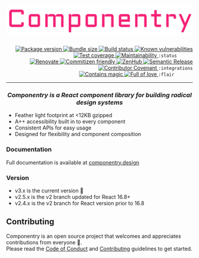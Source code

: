 <h1 align="right">
  <img src="./docs/assets/readme-header.png" width="650" alt="Componentry" />
</h1>

<div align="right">
  <!-- prettier-ignore-start -->
  <a href="https://www.npmjs.com/package/componentry">
    <img src="https://img.shields.io/npm/v/componentry" alt="Package version" valign="text-top"/>
  </a>
  <a href="https://bundlephobia.com/result?p=componentry">
    <img src="https://img.shields.io/bundlephobia/minzip/componentry" alt="Bundle size" valign="text-top" />
  </a>
  <a href="https://github.com/crystal-ball/componentry/actions?workflow=CI%2FCD">
    <img src="https://github.com/crystal-ball/componentry/workflows/CI%2FCD/badge.svg" alt="Build status" valign="text-top" />
  </a>
  <a href="https://snyk.io/test/github/crystal-ball/componentry?targetFile=package.json">
    <img src="https://snyk.io/test/github/crystal-ball/componentry/badge.svg?targetFile=package.json" alt="Known vulnerabilities" valign="text-top" />
  </a>
  <a href="https://codeclimate.com/github/crystal-ball/componentry/test_coverage">
    <img src="https://api.codeclimate.com/v1/badges/7cadedbd49251df31254/test_coverage" alt="Test coverage" valign="text-top" />
  </a>
  <a href="https://api.codeclimate.com/v1/badges/7cadedbd49251df31254/maintainability">
    <img src="https://api.codeclimate.com/v1/badges/70b90e52c78b35ab947a/maintainability" alt="Maintainability" valign="text-top" />
  </a>
  <code>:status&nbsp;&nbsp;&nbsp;&nbsp;&nbsp;&nbsp;</code>

  <br />
  <a href="https://renovatebot.com/">
    <img src="https://img.shields.io/badge/Renovate-enabled-32c3c2.svg" alt="Renovate" valign="text-top" />
  </a>
  <a href="https://commitizen.github.io/cz-cli/">
    <img src="https://img.shields.io/badge/Commitizen-%E2%9C%93%20friendly-10e67b" alt="Commitizen friendly" valign="text-top" />
  </a>
  <a href="https://github.com/crystal-ball/componentry#workspaces/-projects-5b88b5c9af3c0a2186966767/board?repos=85410774">
    <img src="https://img.shields.io/badge/ZenHub-managed-5e60ba.svg" alt="ZenHub" valign="text-top" />
  </a>
  <a href="https://semantic-release.gitbook.io/semantic-release/">
    <img src="https://img.shields.io/badge/%F0%9F%93%A6%F0%9F%9A%80-semantic_release-e10079.svg" alt="Semantic Release" valign="text-top"/>
  </a>
  <a href="./CODE_OF_CONDUCT.md">
    <img src="https://img.shields.io/badge/Contributor%20Covenant-v2.0-de8cf2.svg" alt="Contributor Covenant" valign="text-top" />
  </a>
  <code>:integrations</code>

  <br />
  <a href="https://github.com/crystal-ball">
    <img src="https://img.shields.io/badge/%F0%9F%94%AE%E2%9C%A8-contains_magic-D831D7.svg" alt="Contains magic" valign="text-top" />
  </a>
  <a href="https://github.com/crystal-ball/crystal-ball.github.io">
    <img src="https://img.shields.io/badge/%F0%9F%92%96%F0%9F%8C%88-full_of_love-F5499E.svg" alt="Full of love" valign="text-top" />
  </a>
  <code>:flair&nbsp;&nbsp;&nbsp;&nbsp;&nbsp;&nbsp;&nbsp;</code>
  <!-- prettier-ignore-end -->
</div>

---

<h3 align="center">
  <em>Componentry is a React component library for building radical design systems</em>
</h3>

- Feather light footprint at <12KB gzipped
- A++ accessibility built in to every component
- Consistent APIs for easy usage
- Designed for flexibility and component composition

### Documentation

Full documentation is available at
[componentry.design](https://componentry.design)

### Version

- v3.x is the current version 🎉
- v2.5.x is the v2 branch updated for React 16.8+
- v2.4.x is the v2 branch for React version prior to 16.8

## Contributing

Componentry is an open source project that welcomes and appreciates
contributions from everyone 🙌. <br /> Please read the
[Code of Conduct](./CODE_OF_CONDUCT.md) and
[Contributing](./.github/CONTRIBUTING.md) guidelines to get started.
